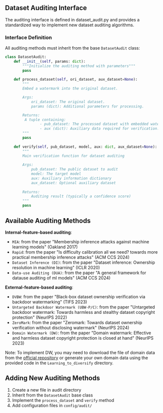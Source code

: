 ## Dataset Auditing Interface

The auditing interface is defined in dataset_audit.py and provides a standardized way to implement new dataset auditing algorithms.

### Interface Definition

All auditing methods must inherit from the base `DatasetAudit` class:

```python
class DatasetAudit:
    def __init__(self, params: dict):
        """Initialize the auditing method with parameters"""
        pass
    
    def process_dataset(self, ori_dataset, aux_dataset=None):
        """
        Embed a watermark into the original dataset.

        Args:
            ori_dataset: The original dataset.
            params (dict): Additional parameters for processing.

        Returns:
         A tuple containing:
                - pub_dataset: The processed dataset with embedded watermark.
                - aux (dict): Auxiliary data required for verification.
        """
        pass
    
    def verify(self, pub_dataset, model, aux: dict, aux_dataset=None):
        """
        Main verification function for dataset auditing
        
        Args:
            pub_dataset: The public dataset to audit
            model: The target model
            aux: Auxiliary information dictionary
            aux_dataset: Optional auxiliary dataset
            
        Returns:
            Auditing result (typically a confidence score)
        """
        pass
```

## Available Auditing Methods

**Internal-feature-based auditing**:
- `MIA`: from the paper "Membership inference attacks against machine learning models" (Oakland 2017)
- `Rapid`: from the paper "Is difficulty calibration all we need? towards more practical membership inference attacks" (ACM CCS 2024)
- `Dataset Inference (DI)`: from the paper "Dataset inference: Ownership resolution in machine learning" (ICLR 2020)
- `Data-use Auditing (DUA)`: from the paper "A general framework for datause auditing of ml models" (ACM CCS 2024)

**External-feature-based auditing**:
- `DVBW`: from the paper "Black-box dataset ownership verification via backdoor watermarking" (TIFS 2023)
- `Untargeted Backdoor Watermark (UBW-P/C)`: from the paper "Untargeted backdoor watermark: Towards harmless and stealthy dataset copyright protection" (NeurIPS 2022)
- `ZeroMark`: from the paper "Zeromark: Towards dataset ownership verification without disclosing watermark" (NeurIPS 2024)
- `Domain Watermark (DW)`: from the paper "Domain watermark: Effective and harmless dataset copyright protection is closed at hand" (NeurIPS 2023)

Note: To implement DW, you may need to download the file of domain data from the [official repository](https://github.com/JunfengGo/Domain-Watermark) or generate your own domain data using the provided code in the `Learning_to_diversify` directory.

## Adding New Auditing Methods

1. Create a new file in audit directory
2. Inherit from the `DatasetAudit` base class
3. Implement the `process_dataset` and `verify` method
4. Add configuration files in `config/audit/`